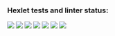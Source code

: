 ### Hexlet tests and linter status:
<a href="https://codeclimate.com/github/codeclimate/codeclimate/maintainability"><img src="https://api.codeclimate.com/v1/badges/a99a88d28ad37a79dbf6/maintainability" /></a>
<a href="https://github.com/HelenHorner/frontend-project-lvl1/actions/workflows/node.js.yml"><img src="https://github.com/HelenHorner/frontend-project-lvl1/actions/workflows/node.js.yml/badge.svg"></a>
<a href="https://asciinema.org/a/YeThHRoK5eZB7J8jzkjUdVn2x" target="_blank"><img src="https://asciinema.org/a/YeThHRoK5eZB7J8jzkjUdVn2x.svg" /></a>
<a href="https://asciinema.org/a/Exb44reCxNT1slKnju4u9ZuR5" target="_blank"><img src="https://asciinema.org/a/Exb44reCxNT1slKnju4u9ZuR5.svg" /></a>
<a href="https://asciinema.org/a/Cge4XZy7wR0wur9nqwUqLa7hK" target="_blank"><img src="https://asciinema.org/a/Cge4XZy7wR0wur9nqwUqLa7hK.svg" /></a>
<a href="https://asciinema.org/a/Th0Vu4qUbh85jmBTxowSZtL6C" target="_blank"><img src="https://asciinema.org/a/Th0Vu4qUbh85jmBTxowSZtL6C.svg" /></a>
<a href="https://asciinema.org/a/CAA9rueyRR5taQbqDz83txZqs" target="_blank"><img src="https://asciinema.org/a/CAA9rueyRR5taQbqDz83txZqs.svg" /></a>